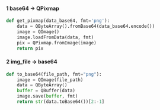 

#### 1 base64 -> QPixmap
```python
def get_pixmap(data_base64, fmt='png'):
    data = QByteArray().fromBase64(data_base64.encode())
    image = QImage()
    image.loadFromData(data, fmt)
    pix = QPixmap.fromImage(image)
    return pix
```

#### 2 img_file -> base64
```python
def to_base64(file_path, fmt="png"):
    image = QImage(file_path)
    data = QByteArray()
    buffer = QBuffer(data)
    image.save(buffer, fmt)
    return str(data.toBase64())[2:-1]
```